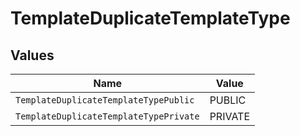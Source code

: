 # TemplateDuplicateTemplateType


## Values

| Name                                   | Value                                  |
| -------------------------------------- | -------------------------------------- |
| `TemplateDuplicateTemplateTypePublic`  | PUBLIC                                 |
| `TemplateDuplicateTemplateTypePrivate` | PRIVATE                                |